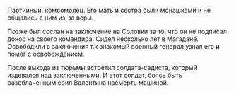 Партийный, комсомолец.
Его мать и сестра были монашками и не общались с ним из-за веры.

Позже был сослан на заключение на Соловки за то, что он не подписал донос на своего командира.
Сидел несколько лет в Магадане.
Освободили с заключения т.к знакомый военный генерал узнал его и помог с освобождением. 

После выхода из тюрьмы встретил солдата-садиста, который издевался над заключенными.
И этот солдат, боясь быть разоблаченным сбил Валентина насмерть машиной. 